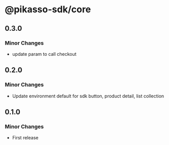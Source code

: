 # @pikasso-sdk/core

## 0.3.0

### Minor Changes

- update param to call checkout

## 0.2.0

### Minor Changes

- Update environment default for sdk button, product detail, list collection

## 0.1.0

### Minor Changes

- First release
